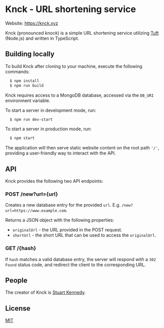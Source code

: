 # Knck - URL shortening service

Website: https://knck.xyz

Knck (pronounced *knock*) is a simple URL shortening service utilizing [Tuft](https://www.tuft.dev) (Node.js) and written in TypeScript.

## Building locally

To build Knck after cloning to your machine, execute the following commands:

```sh
  $ npm install
  $ npm run build
```

Knck requires access to a MongoDB database, accessed via the `DB_URI` environment variable.

To start a server in development mode, run:

```sh
  $ npm run dev-start
```

To start a server in production mode, run:

```sh
  $ npm start
```

The application will then serve static website content on the root path `'/'`, providing a user-friendly way to interact with the API.

## API

Knck provides the following two API endpoints:

### POST /new?url={url}

Creates a new database entry for the provided `url`. E.g. `/new?url=https://www.example.com`.

Returns a JSON object with the following properties:

* `originalUrl` - the URL provided in the POST request.
* `shortUrl` - the short URL that can be used to access the `originalUrl`.

### GET /{hash}

If `hash` matches a valid database entry, the server will respond with a `302 Found` status code, and redirect the client to the corresponding URL.

## People

The creator of Knck is [Stuart Kennedy](https://github.com/rav2040).

## License

[MIT](https://github.com/rav2040/knck/blob/master/LICENSE)
